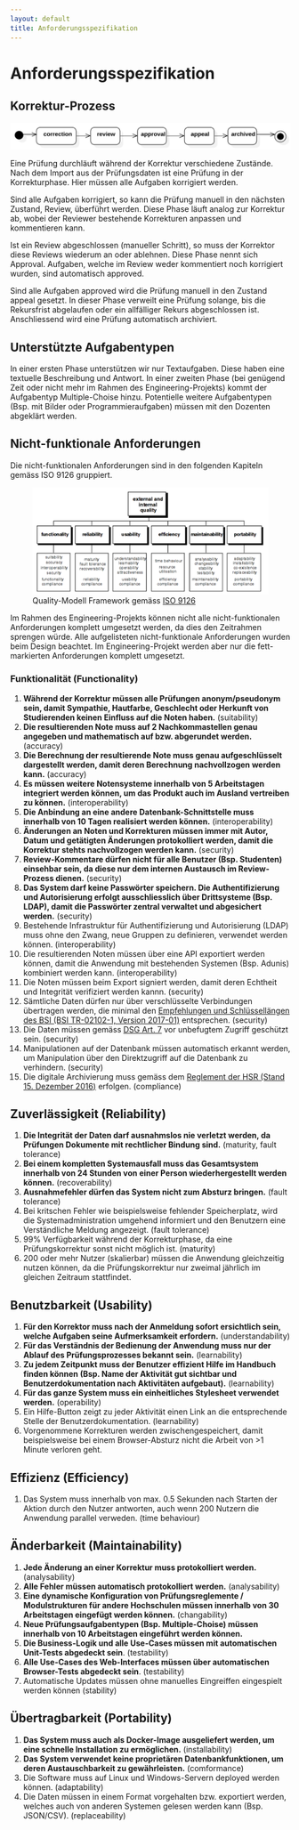 ```yaml
---
layout: default
title: Anforderungsspezifikation
---
```


# Anforderungsspezifikation

## Korrektur-Prozess

![](resources/exam_states.svg)

Eine Prüfung durchläuft während der Korrektur verschiedene Zustände. Nach dem Import aus der Prüfungsdaten ist eine Prüfung in der Korrekturphase. Hier müssen alle Aufgaben korrigiert werden.

Sind alle Aufgaben korrigiert, so kann die Prüfung manuell in den nächsten Zustand, Review, überführt werden. Diese Phase läuft analog zur Korrektur ab, wobei der Reviewer bestehende Korrekturen anpassen und kommentieren kann. 

Ist ein Review abgeschlossen (manueller Schritt), so muss der Korrektor diese Reviews wiederum an oder ablehnen. Diese Phase nennt sich Approval. Aufgaben, welche im Review weder kommentiert noch korrigiert wurden, sind automatisch approved. 

Sind alle Aufgaben approved wird die Prüfung manuell in den Zustand appeal gesetzt. In dieser Phase verweilt eine Prüfung solange, bis die Rekursfrist abgelaufen oder ein allfälliger Rekurs abgeschlossen ist. Anschliessend wird eine Prüfung automatisch archiviert.

## Unterstützte Aufgabentypen
In einer ersten Phase unterstützen wir nur Textaufgaben. Diese haben eine textuelle Beschreibung und Antwort. In einer zweiten Phase (bei genügend Zeit oder nicht mehr im Rahmen des Engineering-Projekts) kommt der Aufgabentyp Multiple-Choise hinzu. Potentielle weitere Aufgabentypen (Bsp. mit Bilder oder Programmieraufgaben) müssen mit den Dozenten abgeklärt werden.

## Nicht-funktionale Anforderungen

Die nicht-funktionalen Anforderungen sind in den folgenden Kapiteln gemäss ISO 9126 gruppiert.

<figure>
<img src="resources/iso_9126_quality_model.png">
<figcaption>Quality-Modell Framework gemäss <a href="http://www.cse.unsw.edu.au/~cs3710/PMmaterials/Resources/9126-1%20Standard.pdf">ISO 9126</a></figcaption>
</figure>

Im Rahmen des Engineering-Projekts können nicht alle nicht-funktionalen Anforderungen komplett umgesetzt werden, da dies den Zeitrahmen sprengen würde.
Alle aufgelisteten nicht-funktionale Anforderungen wurden beim Design beachtet. Im Engineering-Projekt werden aber nur die fett-markierten Anforderungen komplett umgesetzt.

### Funktionalität (Functionality)

1. **Während der Korrektur müssen alle Prüfungen anonym/pseudonym sein, damit Sympathie, Hautfarbe, Geschlecht oder Herkunft von Studierenden keinen Einfluss auf die Noten haben.** (suitability)
2. **Die resultierenden Note muss auf 2 Nachkommastellen genau angegeben und mathematisch auf bzw. abgerundet werden.** (accuracy)
3. **Die Berechnung der resultierende Note muss genau aufgeschlüsselt dargestellt werden, damit deren Berechnung nachvollzogen werden kann.**  (accuracy)
4. **Es müssen weitere Notensysteme innerhalb von 5 Arbeitstagen integriert werden können, um das Produkt auch im Ausland vertreiben zu können.** (interoperability)
5. **Die Anbindung an eine andere Datenbank-Schnittstelle muss innerhalb von 10 Tagen realisiert werden können.** (interoperability)
6. **Änderungen an Noten und Korrekturen müssen immer mit Autor, Datum und getätigten Änderungen protokolliert werden, damit die Korrektur stehts nachvollzogen werden kann.** (security)
7. **Review-Kommentare dürfen nicht für alle Benutzer (Bsp. Studenten) einsehbar sein, da diese nur dem internen Austausch im Review-Prozess dienen.** (security)
8. **Das System darf keine Passwörter speichern. Die Authentifizierung und Autorisierung erfolgt ausschliesslich über Drittsysteme (Bsp. LDAP), damit die Passwörter zentral verwaltet und abgesichert werden.** (security)
9. Bestehende Infrastruktur für Authentifizierung und Autorisierung (LDAP) muss ohne den Zwang, neue Gruppen zu definieren, verwendet werden können. (interoperability)
10. Die resultierenden Noten müssen über eine API exportiert werden können, damit die Anwendung mit bestehenden Systemen (Bsp. Adunis) kombiniert werden kann.  (interoperability)
11. Die Noten müssen beim Export signiert werden, damit deren Echtheit und Integrität verifiziert werden kannn. (security)
12. Sämtliche Daten dürfen nur über verschlüsselte Verbindungen übertragen werden, die minimal den [Empfehlungen und Schlüssellängen des BSI (BSI TR-02102-1, Version 2017-01)](https://www.bsi.bund.de/SharedDocs/Downloads/DE/BSI/Publikationen/TechnischeRichtlinien/TR02102/BSI-TR-02102.pdf;jsessionid=D931A7BAEAA3051CEC548F944E39CA15.1_cid360?__blob=publicationFile&v=3) entsprechen. (security)
13. Die Daten müssen gemäss [DSG Art. 7](https://www.admin.ch/opc/de/classified-compilation/19920153/index.html#a7) vor unbefugtem Zugriff geschützt sein. (security)
14. Manipulationen auf der Datenbank müssen automatisch erkannt werden, um Manipulation über den Direktzugriff auf die Datenbank zu verhindern. (security)
15. Die digitale Archivierung muss gemäss dem [Reglement der HSR (Stand 15. Dezember 2016)](https://www.hsr.ch/index.php?eID=tx_nawsecuredl&u=0&g=0&t=1489320430&hash=f9d9dba4e0bff31b13f5819829b710d15dc25654&file=fileadmin/user_upload/customers/hsr/HSR-INTERN/Schulleitung/Reglemente/BSc_Pruefungsreglement_Neuausgabe_15._Dezember_2016.pdf) erfolgen. (compliance)

## Zuverlässigkeit (Reliability)

1. **Die Integrität der Daten darf ausnahmslos nie verletzt werden, da Prüfungen Dokumente mit rechtlicher Bindung sind.** (maturity, fault tolerance)
2. **Bei einem kompletten Systemausfall muss das Gesamtsystem innerhalb von 24 Stunden von einer Person wiederhergestellt werden können.** (recoverability)
3. **Ausnahmefehler dürfen das System nicht zum Absturz bringen.** (fault tolerance)
4. Bei kritschen Fehler wie beispielsweise fehlender Speicherplatz, wird die Systemadministration umgehend informiert und den Benutzern eine Verständliche Meldung angezeigt. (fault tolerance)
5. 99% Verfügbarkeit während der Korrekturphase, da eine Prüfungskorrektur sonst nicht möglich ist. (maturity)
6. 200 oder mehr Nutzer (skalierbar) müssen die Anwendung gleichzeitig nutzen können, da die Prüfungskorrektur nur zweimal jährlich im gleichen Zeitraum stattfindet.

## Benutzbarkeit (Usability)
1. **Für den Korrektor muss nach der Anmeldung sofort ersichtlich sein, welche Aufgaben seine Aufmerksamkeit erfordern.** (understandability)
2. **Für das Verständnis der Bedienung der Anwendung muss nur der Ablauf des Prüfungsprozesses bekannt sein.** (learnability)
3. **Zu jedem Zeitpunkt muss der Benutzer effizient Hilfe im Handbuch finden können (Bsp. Name der Aktivität gut sichtbar und Benutzerdokumentation nach Aktivitäten aufgebaut).** (learnability)
4. **Für das ganze System muss ein einheitliches Stylesheet verwendet werden.** (operability)
5. Ein Hilfe-Button zeigt zu jeder Aktivität einen Link an die entsprechende Stelle der Benutzerdokumentation. (learnability)
6. Vorgenommene Korrekturen werden zwischengespeichert, damit beispielsweise bei einem Browser-Absturz nicht die Arbeit von >1 Minute verloren geht.

## Effizienz (Efficiency)
1. Das System muss innerhalb von max. 0.5 Sekunden nach Starten der Aktion durch den Nutzer antworten, auch wenn 200 Nutzern die Anwendung parallel verweden. (time behaviour)

## Änderbarkeit (Maintainability)
1. **Jede Änderung an einer Korrektur muss protokolliert werden.** (analysability)
2. **Alle Fehler müssen automatisch protokolliert werden.** (analysability)
3. **Eine dynamische Konfiguration von Prüfungsreglemente / Modulstrukturen für andere Hochschulen müssen innerhalb von 30 Arbeitstagen eingefügt werden können.** (changability)
4. **Neue Prüfungsaufgabentypen (Bsp. Multiple-Choise) müssen innerhalb von 10 Arbeitstagen eingeführt werden können.**
5. **Die Business-Logik und alle Use-Cases müssen mit automatischen Unit-Tests abgedeckt sein**. (testability)
6. **Alle Use-Cases des Web-Interfaces müssen über automatischen Browser-Tests abgedeckt sein**. (testability)
7. Automatische Updates müssen ohne manuelles Eingreiffen eingespielt werden können (stability)

## Übertragbarkeit (Portability)
1. **Das System muss auch als Docker-Image ausgeliefert werden, um eine schnelle Installation zu ermöglichen.** (installability)
2. **Das System verwendet keine proprietären Datenbankfunktionen, um deren Austauschbarkeit zu gewährleisten.** (comformance)
3. Die Software muss auf Linux und Windows-Servern deployed werden können. (adaptability)
4. Die Daten müssen in einem Format vorgehalten bzw. exportiert werden, welches auch von anderen Systemen gelesen werden kann (Bsp. JSON/CSV). (replaceability)
